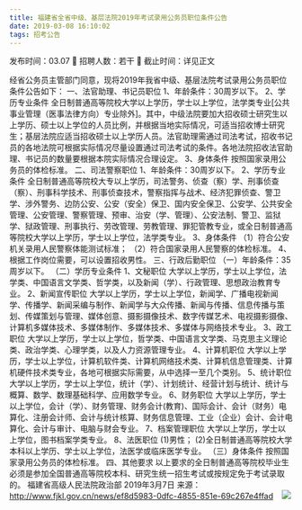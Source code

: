 ```yaml
---
title: 福建省全省中级、基层法院2019年考试录用公务员职位条件公告
date: 2019-03-08 16:10:02
tags: 招考公告
---
```

发布时间：03.07   🌟   招聘人数：若干   🌈   截止时间：详见正文
<!-- more -->
经省公务员主管部门同意，现将2019年我省中级、基层法院考试录用公务员职位条件公告如下：
一、法官助理、书记员职位
1、年龄条件：30周岁以下。
2、学历专业条件
全日制普通高等院校大学以上学历，学士以上学位，法学类专业[公共事业管理（医事法律方向）专业除外]。其中，中级法院要加大招收硕士研究生以上学历、硕士以上学位的人员比例，并根据当地实际情况，可适当招收博士研究生；基层法院应适当招收硕士以上学历人员。法官助理需通过司法考试，招收书记员的各地法院可根据实际情况尽量设置通过司法考试的条件。各地法院招收法官助理、书记员的数量要根据本院实际情况合理设定。
3、身体条件
按照国家录用公务员的体检标准。
二、司法警察职位
1、年龄条件：30周岁以下。
2、学历专业条件
全日制普通高等院校大专以上学历，司法警务、侦查（察）学、刑事侦查（察）、刑事科学技术、刑事侦查技术，警察指挥与战术、经济犯罪侦查、警卫学、涉外警务、边防公安、公安（安全）保卫、国内安全保卫、公安学、公共安全管理、公安管理、警察管理、预审、治安（学、管理）、公安法制、警卫、监狱学、狱政管理、刑事执行、劳改管理、劳教管理、罪犯管教专业，或全日制普通高等院校大学以上学历，学士以上学位，法学类专业。
3、身体条件
（1）符合公安机关录用人民警察体能测试标准；
（2）符合国家录用人民警察的体检标准。
4、根据工作岗位需要，可以设置招收男性。
三、行政后勤职位
（一）年龄条件：35周岁以下。
（二）学历专业条件
1、文秘职位
大学以上学历，学士以上学位，法学类、中国语言文学类、哲学类，以及新闻（学）、行政管理、思想政治教育专业。
2、新闻宣传职位
大学以上学历，学士以上学位，新闻学、广播电视新闻学、传播学、新闻采编与制作、新闻学与大众传播、新闻与传播、信息传播与策划、传媒策划与管理、媒体创意、摄影摄像技术、数字传媒艺术、电视摄影摄像、计算机多媒体技术、多媒体制作、多媒体技术、多媒体与网络技术专业。
3、政工职位
大学以上学历，学士以上学位，哲学类、中国语言文学类、马克思主义理论类、政治学类、心理学类，以及人力资源管理专业。
4、计算机职位
大学以上学历，学士以上学位，计算机软件类、计算机网络技术类、计算机信息管理类、计算机硬件技术类专业，各地可根据实际需要，从中选择一至几个类别。
5、统计职位
大学以上学历，学士以上学位，统计（学）、计划统计、经营计划与统计、统计与概算、数学、数理基础科学、应用数学专业。
6、财务职位
大学以上学历，学士以上学位，会计（学）、财务管理、财务会计(教育)、国际会计、会计（财务）电算化、注册会计师、会计与统计核算、财务信息管理、工业（企业）会计、会计电算化、会计与审计、电脑与财会专业。
7、档案管理职位
大学以上学历，学士以上学位，图书档案学类专业。
8、法医职位
(1)男性；
(2)全日制普通高等院校大学本科以上学历、学士以上学位，法医学或临床医学专业。
（三）身体条件
按照国家录用公务员的体检标准。
四、其他要求
以上要求的全日制普通高等院校毕业生必须是参加全国普通高等院校本科、研究生统一招生考试或按规定免于考试录取的。
福建省高级人民法院政治部
2019年3月7日
来源：
http://www.fjkl.gov.cn/news/ef8d5983-0dfc-4855-851e-69c267e4ffad
 
 ![](https://cdn.weiweiblog.cn/20181015134814.png)